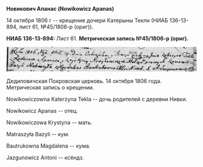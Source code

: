 **Новикович Апанас (Nowikowicz Apanas)**

14 октября 1806 г -- крещение дочери Катерыны Текли (НИАБ 136-13-894,
лист 61, №45/1806-р (ориг)).

**НИАБ 136-13-894:** Лист 61. **Метрическая запись №45/1806-р (ориг).**

![](./media/a25fed8290ef10102b9cbea32e9ed41fa023348e.png)

Дедиловичская Покровская церковь. 14 октября 1806 года. Метрическая
запись о крещении.

Nowikowiczowna Katerzyna Tekla -- дочь родителей с деревни Нивки.

Nowikowicz Apanas -- отец.

Nowikowiczowa Krystyna -- мать.

Matraszyła Bazyli -- кум.

Bautrukowna Magdalena -- кума.

Jazgunowicz Antoni -- ксёндз.
